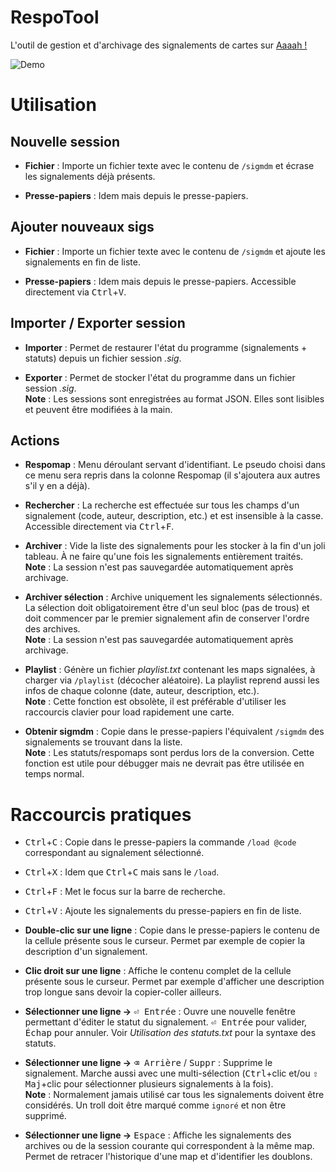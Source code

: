 RespoTool
=========
L'outil de gestion et d'archivage des signalements de cartes sur [Aaaah !](http://www.extinction.fr/minijeux/)
  
![Demo](https://i.imgur.com/iWnOkzX.png)


Utilisation
===========
Nouvelle session
----------------
* __Fichier__ : Importe un fichier texte avec le contenu de `/sigmdm` et écrase les signalements déjà présents.

* __Presse-papiers__ : Idem mais depuis le presse-papiers.

Ajouter nouveaux sigs
---------------------
* __Fichier__ : Importe un fichier texte avec le contenu de `/sigmdm` et ajoute les signalements en fin de liste.

* __Presse-papiers__ : Idem mais depuis le presse-papiers. Accessible directement via <kbd>Ctrl</kbd>+<kbd>V</kbd>.

Importer / Exporter session
---------------------------
* __Importer__ : Permet de restaurer l'état du programme (signalements + statuts) depuis un fichier session _.sig_.

* __Exporter__ : Permet de stocker l'état du programme dans un fichier session _.sig_.  
  __Note__ : Les sessions sont enregistrées au format JSON. Elles sont lisibles et peuvent être modifiées à la main.

Actions
-------
* __Respomap__ : Menu déroulant servant d'identifiant. Le pseudo choisi dans ce menu sera repris dans la colonne Respomap (il s'ajoutera aux autres s'il y en a déjà).

* __Rechercher__ : La recherche est effectuée sur tous les champs d'un signalement (code, auteur, description, etc.) et est insensible à la casse. Accessible directement via <kbd>Ctrl</kbd>+<kbd>F</kbd>.

* __Archiver__ : Vide la liste des signalements pour les stocker à la fin d'un joli tableau. À ne faire qu'une fois les signalements entièrement traités.  
  __Note__ : La session n'est pas sauvegardée automatiquement après archivage.

* __Archiver sélection__ : Archive uniquement les signalements sélectionnés. La sélection doit obligatoirement être d'un seul bloc (pas de trous) et doit commencer par le premier signalement afin de conserver l'ordre des archives.  
  __Note__ : La session n'est pas sauvegardée automatiquement après archivage.

* __Playlist__ : Génère un fichier _playlist.txt_ contenant les maps signalées, à charger via `/playlist` (décocher aléatoire). La playlist reprend aussi les infos de chaque colonne (date, auteur, description, etc.).  
  __Note__ : Cette fonction est obsolète, il est préférable d'utiliser les raccourcis clavier pour load rapidement une carte.

* __Obtenir sigmdm__ : Copie dans le presse-papiers l'équivalent `/sigmdm` des signalements se trouvant dans la liste.  
  __Note__ : Les statuts/respomaps sont perdus lors de la conversion. Cette fonction est utile pour débugger mais ne devrait pas être utilisée en temps normal.

Raccourcis pratiques
====================
* <kbd>Ctrl</kbd>+<kbd>C</kbd> : Copie dans le presse-papiers la commande `/load @code` correspondant au signalement sélectionné.

* <kbd>Ctrl</kbd>+<kbd>X</kbd> : Idem que <kbd>Ctrl</kbd>+<kbd>C</kbd> mais sans le `/load`.

* <kbd>Ctrl</kbd>+<kbd>F</kbd> : Met le focus sur la barre de recherche.

* <kbd>Ctrl</kbd>+<kbd>V</kbd> : Ajoute les signalements du presse-papiers en fin de liste.

* __Double-clic sur une ligne__ : Copie dans le presse-papiers le contenu de la cellule présente sous le curseur. Permet par exemple de copier la description d'un signalement.

* __Clic droit sur une ligne__ : Affiche le contenu complet de la cellule présente sous le curseur. Permet par exemple d'afficher une description trop longue sans devoir la copier-coller ailleurs.

* __Sélectionner une ligne →__ <kbd>⏎ Entrée</kbd> : Ouvre une nouvelle fenêtre permettant d'éditer le statut du signalement. <kbd>⏎ Entrée</kbd> pour valider, <kbd>Échap</kbd> pour annuler. Voir _Utilisation des statuts.txt_ pour la syntaxe des statuts.

* __Sélectionner une ligne →__ <kbd>⌫ Arrière</kbd> / <kbd>Suppr</kbd> : Supprime le signalement. Marche aussi avec une multi-sélection (<kbd>Ctrl</kbd>+clic et/ou <kbd>⇧ Maj</kbd>+clic pour sélectionner plusieurs signalements à la fois).  
  __Note__ : Normalement jamais utilisé car tous les signalements doivent être considérés. Un troll doit être marqué comme `ignoré` et non être supprimé.

* __Sélectionner une ligne →__ <kbd>Espace</kbd> : Affiche les signalements des archives ou de la session courante qui correspondent à la même map. Permet de retracer l'historique d'une map et d'identifier les doublons.
